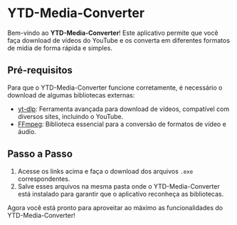 # YTD-Media-Converter

Bem-vindo ao **YTD-Media-Converter**! Este aplicativo permite que você faça download de vídeos do YouTube e os converta em diferentes formatos de mídia de forma rápida e simples.

## Pré-requisitos

Para que o YTD-Media-Converter funcione corretamente, é necessário o download de algumas bibliotecas externas:

- [yt-dlp](https://github.com/yt-dlp/yt-dlp/releases): Ferramenta avançada para download de vídeos, compatível com diversos sites, incluindo o YouTube.
- [FFmpeg](https://github.com/BtbN/FFmpeg-Builds/releases): Biblioteca essencial para a conversão de formatos de vídeo e áudio.

## Passo a Passo

1. Acesse os links acima e faça o download dos arquivos `.exe` correspondentes.
2. Salve esses arquivos na mesma pasta onde o YTD-Media-Converter está instalado para garantir que o aplicativo reconheça as bibliotecas.

Agora você está pronto para aproveitar ao máximo as funcionalidades do YTD-Media-Converter!
